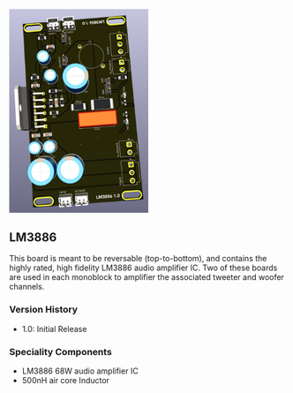 <img src="screenshot.png" width="50%">

## LM3886

This board is meant to be reversable (top-to-bottom), and contains the highly rated, high fidelity LM3886 audio amplifier IC. Two of these boards are used in each monoblock to amplifier the associated tweeter and woofer channels.

### Version History

- 1.0: Initial Release

### Speciality Components

* LM3886 68W audio amplifier IC
* 500nH air core Inductor

